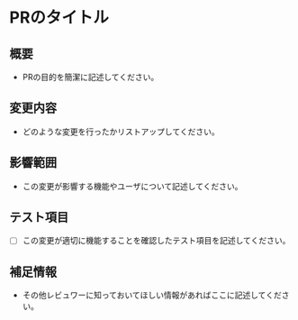 # PRのタイトル

## 概要
- PRの目的を簡潔に記述してください。

## 変更内容
- どのような変更を行ったかリストアップしてください。

## 影響範囲
- この変更が影響する機能やユーザについて記述してください。

## テスト項目
- [ ] この変更が適切に機能することを確認したテスト項目を記述してください。

## 補足情報
- その他レビュワーに知っておいてほしい情報があればここに記述してください。
